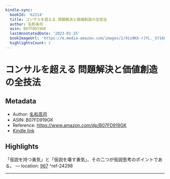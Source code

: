 ```yaml
---
kindle-sync:
  bookId: '62214'
  title: コンサルを超える 問題解決と価値創造の全技法
  author: 名和高司
  asin: B07FD919GK
  lastAnnotatedDate: '2023-01-25'
  bookImageUrl: 'https://m.media-amazon.com/images/I/91z0Kk-rJYL._SY160.jpg'
  highlightsCount: 1
---
```

# コンサルを超える 問題解決と価値創造の全技法
## Metadata
* Author: [名和高司](https://www.amazon.comundefined)
* ASIN: B07FD919GK
* Reference: https://www.amazon.com/dp/B07FD919GK
* [Kindle link](kindle://book?action=open&asin=B07FD919GK)

## Highlights
「仮説を持つ勇気」と「仮説を壊す勇気」、その二つが仮説思考のポイントである。 — location: [967](kindle://book?action=open&asin=B07FD919GK&location=967) ^ref-24298

---
